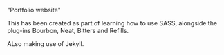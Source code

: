 "Portfolio website"

This has been created as part of learning how to use SASS, alongside the plug-ins Bourbon, Neat, Bitters and Refills.

ALso making use of Jekyll.

